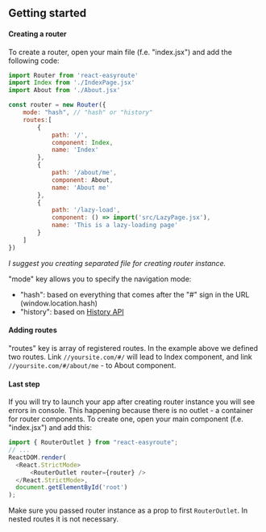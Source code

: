 ## Getting started

#### Creating a router
To create a router, open your main file (f.e. "index.jsx") and add the following code:
```javascript
import Router from 'react-easyroute'
import Index from './IndexPage.jsx'
import About from './About.jsx'

const router = new Router({
    mode: "hash", // "hash" or "history"
    routes:[
        {
            path: '/',
            component: Index,
            name: 'Index'
        },
        {
            path: '/about/me',
            component: About,
            name: 'About me'
        },
        {
            path: '/lazy-load',
            component: () => import('src/LazyPage.jsx'),
            name: 'This is a lazy-loading page'
        }
    ]
})
```

_I suggest you creating separated file for creating router instance._

"mode" key allows you to specify the navigation mode:
* "hash": based on everything that comes after the "#" sign in the URL (window.location.hash)
* "history": based on [History API](https://developer.mozilla.org/en-US/docs/Web/API/History_API)

#### Adding routes
"routes" key is array of registered routes. In the example above we defined two routes. Link `//yoursite.com/#/` will lead to Index component, and link `//yoursite.com/#/about/me` - to About component.

#### Last step
If you will try to launch your app after creating router 
instance you will see errors in console. This happening 
because there is no outlet - a container for router 
components. To create one, open your main component 
(f.e. "index.jsx") and add this:

```javascript
import { RouterOutlet } from "react-easyroute";
// ...
ReactDOM.render(
  <React.StrictMode>
      <RouterOutlet router={router} />
  </React.StrictMode>,
  document.getElementById('root')
);
```
Make sure you passed router instance as a prop to first `RouterOutlet`.
In nested routes it is not necessary. 